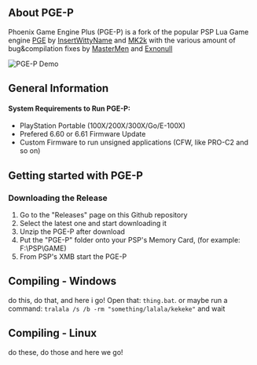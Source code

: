 ## About PGE-P
Phoenix Game Engine Plus (PGE-P) is a fork of the popular PSP Lua Game engine [PGE](https://github.com/KapLex/PGE) by [InsertWittyName](tias_dp@hotmail.com) and [MK2k](pge@mk2k.net) with the various amount of bug&compilation fixes by [MasterMen](https://github.com/MasterMenSilver) and [Exnonull](https://github.com/Exnonull)

![PGE-P Demo](https://user-images.githubusercontent.com/38983673/187067882-55c7727e-5ef4-40bd-a021-8f55a9ab8f69.png)

## General Information

#### System Requirements to Run PGE-P:
* PlayStation Portable (100X/200X/300X/Go/E-100X)
* Prefered 6.60 or 6.61 Firmware Update
* Custom Firmware to run unsigned applications (CFW, like PRO-C2 and so on)

## Getting started with PGE-P

### Downloading the Release
1. Go to the "Releases" page on this Github repository
2. Select the latest one and start downloading it
3. Unzip the PGE-P after download
4. Put the "PGE-P" folder onto your PSP's Memory Card, (for example: F:\PSP\GAME\)
5. From PSP's XMB start the PGE-P

## Compiling - Windows
do this, do that, and here i go!
Open that: `thing.bat`. or maybe run a command:
`tralala /s /b -rm "something/lalala/kekeke"` and wait

## Compiling - Linux
do these, do those and here we go!
